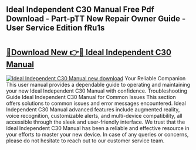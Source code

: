 ## Ideal Independent C30 Manual Free Pdf Download - Part-pTT New Repair Owner Guide - User Service Edition fRu1s

# <h2><a href="http://cf13054.oget.top/?id=Ideal+Independent+C30+Manual">🔗Download New 👉🔴 Ideal Independent C30 Manual</a></h2>

[![Ideal Independent C30 Manual new download](https://i.imgur.com/5g1atiW.png)](http://cf13054.oget.top/?id=Ideal+Independent+C30+Manual)
Your Reliable Companion This user manual provides a dependable guide to operating and maintaining your new Ideal Independent C30 Manual with confidence. Troubleshooting Guide Ideal Independent C30 Manual for Common Issues This section offers solutions to common issues and error messages encountered. Ideal Independent C30 Manual advanced features include augmented reality, voice recognition, customizable alerts, and multi-device compatibility, all accessible through the sleek and user-friendly interface. We trust that the Ideal Independent C30 Manual has been a reliable and effective resource in your efforts to master your new device. In case of any queries or concerns, please do not hesitate to reach out to our customer service team.
